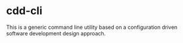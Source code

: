 # cdd-cli
This is a generic command line utility based on a configuration driven software development design approach.
